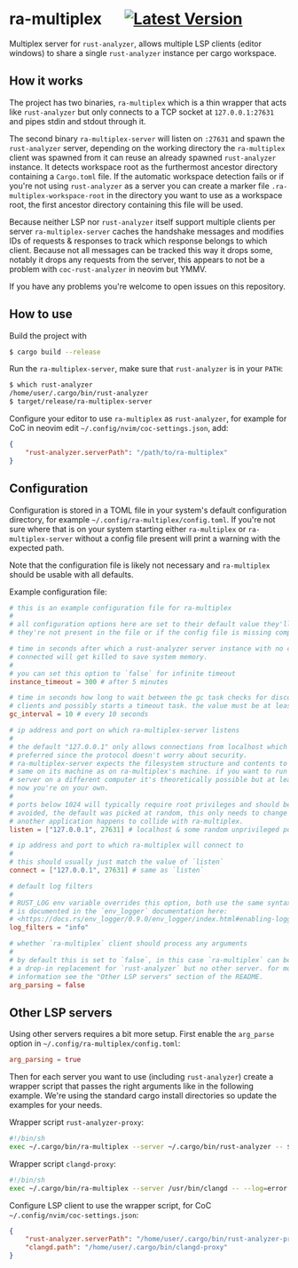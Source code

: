 # ra-multiplex &emsp; [![Latest Version]][crates.io]

[Latest Version]: https://img.shields.io/crates/v/ra-multiplex.svg
[crates.io]: https://crates.io/crates/ra-multiplex

Multiplex server for `rust-analyzer`, allows multiple LSP clients (editor
windows) to share a single `rust-analyzer` instance per cargo workspace.


## How it works

The project has two binaries, `ra-multiplex` which is a thin wrapper that acts
like `rust-analyzer` but only connects to a TCP socket at `127.0.0.1:27631` and
pipes stdin and stdout through it.

The second binary `ra-multiplex-server` will listen on `:27631` and spawn the
`rust-analyzer` server, depending on the working directory the `ra-multiplex`
client was spawned from it can reuse an already spawned `rust-analyzer`
instance. It detects workspace root as the furthermost ancestor directory
containing a `Cargo.toml` file. If the automatic workspace detection fails or
if you're not using `rust-analyzer` as a server you can create a marker file
`.ra-multiplex-workspace-root` in the directory you want to use as a workspace
root, the first ancestor directory containing this file will be used.

Because neither LSP nor `rust-analyzer` itself support multiple clients per
server `ra-multiplex-server` caches the handshake messages and modifies IDs of
requests & responses to track which response belongs to which client. Because
not all messages can be tracked this way it drops some, notably it drops any
requests from the server, this appears to not be a problem with
`coc-rust-analyzer` in neovim but YMMV.

If you have any problems you're welcome to open issues on this repository.


## How to use

Build the project with

```sh
$ cargo build --release
```

Run the `ra-multiplex-server`, make sure that `rust-analyzer` is in your
`PATH`:

```sh
$ which rust-analyzer
/home/user/.cargo/bin/rust-analyzer
$ target/release/ra-multiplex-server
```

Configure your editor to use `ra-multiplex` as `rust-analyzer`, for example for
CoC in neovim edit `~/.config/nvim/coc-settings.json`, add:

```json
{
    "rust-analyzer.serverPath": "/path/to/ra-multiplex"
}
```


## Configuration

Configuration is stored in a TOML file in your system's default configuration
directory, for example `~/.config/ra-multiplex/config.toml`. If you're not sure
where that is on your system starting either `ra-multiplex` or
`ra-multiplex-server` without a config file present will print a warning with
the expected path.

Note that the configuration file is likely not necessary and `ra-multiplex`
should be usable with all defaults.

Example configuration file:

```toml
# this is an example configuration file for ra-multiplex
#
# all configuration options here are set to their default value they'll have if
# they're not present in the file or if the config file is missing completely.

# time in seconds after which a rust-analyzer server instance with no clients
# connected will get killed to save system memory.
#
# you can set this option to `false` for infinite timeout
instance_timeout = 300 # after 5 minutes

# time in seconds how long to wait between the gc task checks for disconnected
# clients and possibly starts a timeout task. the value must be at least 1.
gc_interval = 10 # every 10 seconds

# ip address and port on which ra-multiplex-server listens
#
# the default "127.0.0.1" only allows connections from localhost which is
# preferred since the protocol doesn't worry about security.
# ra-multiplex-server expects the filesystem structure and contents to be the
# same on its machine as on ra-multiplex's machine. if you want to run the
# server on a different computer it's theoretically possible but at least for
# now you're on your own.
#
# ports below 1024 will typically require root privileges and should be
# avoided, the default was picked at random, this only needs to change if
# another application happens to collide with ra-multiplex.
listen = ["127.0.0.1", 27631] # localhost & some random unprivileged port

# ip address and port to which ra-multiplex will connect to
#
# this should usually just match the value of `listen`
connect = ["127.0.0.1", 27631] # same as `listen`

# default log filters
#
# RUST_LOG env variable overrides this option, both use the same syntax which
# is documented in the `env_logger` documentation here:
# <https://docs.rs/env_logger/0.9.0/env_logger/index.html#enabling-logging>
log_filters = "info"

# whether `ra-multiplex` client should process any arguments
#
# by default this is set to `false`, in this case `ra-multiplex` can be used as
# a drop-in replacement for `rust-analyzer` but no other server. for more
# information see the "Other LSP servers" section of the README.
arg_parsing = false
```


## Other LSP servers

Using other servers requires a bit more setup. First enable the `arg_parse`
option in `~/.config/ra-multiplex/config.toml`:

```toml
arg_parsing = true
```

Then for each server you want to use (including `rust-analyzer`) create a
wrapper script that passes the right arguments like in the following example.
We're using the standard cargo install directories so update the examples for
your needs.

Wrapper script `rust-analyzer-proxy`:

```sh
#!/bin/sh
exec ~/.cargo/bin/ra-multiplex --server ~/.cargo/bin/rust-analyzer -- $@
```

Wrapper script `clangd-proxy`:

```sh
#!/bin/sh
exec ~/.cargo/bin/ra-multiplex --server /usr/bin/clangd -- --log=error $@
```

Configure LSP client to use the wrapper script, for CoC
`~/.config/nvim/coc-settings.json`:

```json
{
    "rust-analyzer.serverPath": "/home/user/.cargo/bin/rust-analyzer-proxy",
    "clangd.path": "/home/user/.cargo/bin/clangd-proxy"
}
```
